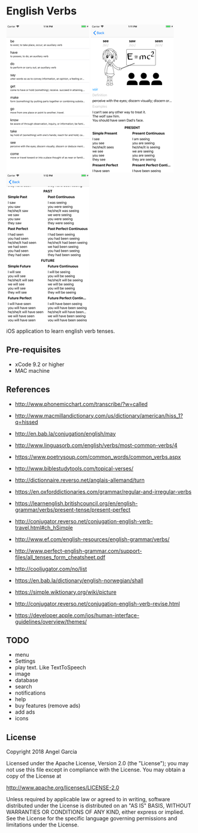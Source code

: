 English Verbs
=============

![Scheme](/readmeImages/SimulatorScreenShot-iPhone8Plus-2017-12-21at13.14.28.png)
![Scheme](/readmeImages/SimulatorScreenShot-iPhone8Plus-2017-12-21at13.11.27.png)
![Scheme](/readmeImages/SimulatorScreenShot-iPhone8Plus-2017-12-21at13.12.09.png)


iOS application to learn english verb tenses.


Pre-requisites
----------------
- xCode 9.2 or higher
- MAC machine


References
-------------
- http://www.phonemicchart.com/transcribe/?w=called
- http://www.macmillandictionary.com/us/dictionary/american/hiss_1?q=hissed
- http://en.bab.la/conjugation/english/may
- http://www.linguasorb.com/english/verbs/most-common-verbs/4
- https://www.poetrysoup.com/common_words/common_verbs.aspx
- http://www.biblestudytools.com/topical-verses/
- http://dictionnaire.reverso.net/anglais-allemand/turn
- https://en.oxforddictionaries.com/grammar/regular-and-irregular-verbs
- https://learnenglish.britishcouncil.org/en/english-grammar/verbs/present-tense/present-perfect
- http://conjugator.reverso.net/conjugation-english-verb-travel.html#ch_hSimple
- http://www.ef.com/english-resources/english-grammar/verbs/
- http://www.perfect-english-grammar.com/support-files/all_tenses_form_cheatsheet.pdf
- http://cooljugator.com/no/list
- https://en.bab.la/dictionary/english-norwegian/shall

- https://simple.wiktionary.org/wiki/picture
- http://conjugator.reverso.net/conjugation-english-verb-revise.html

- https://developer.apple.com/ios/human-interface-guidelines/overview/themes/


TODO
----------------
- menu
- Settings
- play text. Like TextToSpeech
- image
- database
- search
- notifications
- help
- buy features (remove ads)
- add ads
- icons


## License

Copyright 2018 Angel Garcia

Licensed under the Apache License, Version 2.0 (the "License"); you may not use this file except in compliance with the License. You may obtain a copy of the License at

http://www.apache.org/licenses/LICENSE-2.0

Unless required by applicable law or agreed to in writing, software distributed under the License is distributed on an "AS IS" BASIS, WITHOUT WARRANTIES OR CONDITIONS OF ANY KIND, either express or implied. See the License for the specific language governing permissions and limitations under the License.
